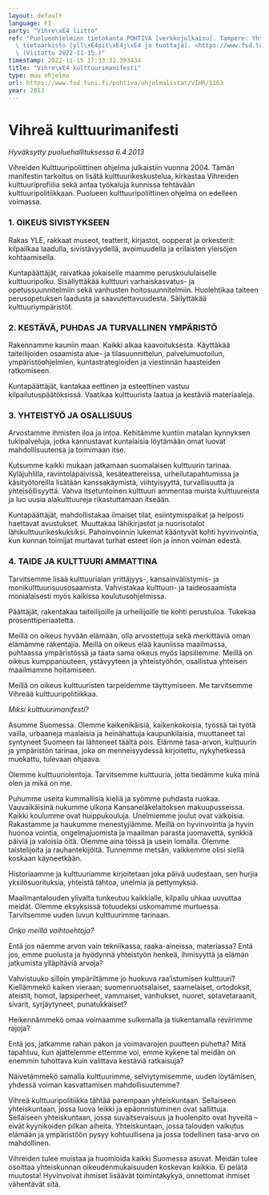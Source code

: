```yaml
---
layout: default
language: FI
party: "Vihre\xE4 liitto"
ref: "Puolueohjelmien tietokanta POHTIVA [verkkojulkaisu]. Tampere: Yhteiskuntatieteellinen\
  \ tietoarkisto [yll\xE4pit\xE4j\xE4 ja tuottaja]. <https://www.fsd.tuni.fi/pohtiva>.\
  \ (Viitattu 2022-11-15.)"
timestamp: 2022-11-15 17:33:31.393434
title: "Vihre\xE4 kulttuurimanifesti"
type: muu ohjelma
url: https://www.fsd.tuni.fi/pohtiva/ohjelmalistat/VIHR/1163
year: 2013
---
```



# Vihreä kulttuurimanifesti


*Hyväksytty puoluehallituksessa 6.4.2013*


Vihreiden Kulttuuripoliittinen ohjelma julkaistiin vuonna 2004. Tämän manifestin tarkoitus on lisätä kulttuurikeskustelua, kirkastaa Vihreiden kulttuuriprofiilia sekä antaa työkaluja kunnissa tehtävään kulttuuripolitiikkaan. Puolueen kulttuuripoliittinen ohjelma on edelleen voimassa.


### 1. OIKEUS SIVISTYKSEEN


Rakas YLE, rakkaat museot, teatterit, kirjastot, oopperat ja orkesterit: kilpailkaa laadulla, sivistävyydellä, avoimuudella ja erilaisten yleisöjen kohtaamisella.


Kuntapäättäjät, raivatkaa jokaiselle maamme peruskoululaiselle kulttuuripolku. Sisällyttäkää kulttuuri varhaiskasvatus- ja opetussuunnitelmiin sekä vanhusten hoitosuunnitelmiin. Huolehtikaa taiteen perusopetuksen laadusta ja saavutettavuudesta. Säilyttäkää kulttuuriympäristöt.


### 2. KESTÄVÄ, PUHDAS JA TURVALLINEN YMPÄRISTÖ


Rakennamme kauniin maan. Kaikki alkaa kaavoituksesta. Käyttäkää taiteilijoiden osaamista alue- ja tilasuunnittelun, palvelumuotoilun, ympäristöohjelmien, kuntastrategioiden ja viestinnän haasteiden ratkomiseen.


Kuntapäättäjät, kantakaa eettinen ja esteettinen vastuu kilpailutuspäätöksissä. Vaatikaa kulttuurista laatua ja kestäviä materiaaleja.


### 3. YHTEISTYÖ JA OSALLISUUS


Arvostamme ihmisten iloa ja intoa. Kehitämme kuntiin matalan kynnyksen tukipalveluja, jotka kannustavat kuntalaisia löytämään omat luovat mahdollisuutensa ja toimimaan itse.


Kutsumme kaikki mukaan jatkamaan suomalaisen kulttuurin tarinaa. Kyläjuhlilla, ravintolapäivissä, kesäteattereissa, urheilutapahtumissa ja käsityötoreilla lisätään kanssakäymistä, viihtyisyyttä, turvallisuutta ja yhteisöllisyyttä. Vahva itsetuntoinen kulttuuri ammentaa muista kulttuureista ja luo uusia alakulttuureja rikastuttamaan itseään.


Kuntapäättäjät, mahdollistakaa ilmaiset tilat, esiintymispaikat ja helposti haettavat avustukset. Muuttakaa lähikirjastot ja nuorisotalot lähikulttuurikeskuksiksi. Pahoinvoinnin lukemat kääntyvät kohti hyvinvointia, kun kunnan toimijat murtavat turhat esteet ilon ja innon voiman edestä.


### 4. TAIDE JA KULTTUURI AMMATTINA


Tarvitsemme lisää kulttuurialan yrittäjyys-, kansainvälistymis- ja monikulttuurisuusosaamista. Vahvistakaa kulttuuri- ja taideosaamista monialaisesti myös kaikissa koulutusohjelmissa.


Päättäjät, rakentakaa taiteilijoille ja urheilijoille tie kohti perustuloa. Tukekaa prosenttiperiaatetta.


Meillä on oikeus hyvään elämään, olla arvostettuja sekä merkittäviä oman elämämme rakentajia. Meillä on oikeus elää kauniissa maailmassa, puhtaassa ympäristössä ja taata sama oikeus myös lapsillemme. Meillä on oikeus kumppanuuteen, ystävyyteen ja yhteistyöhön, osallistua yhteisen maailmamme hoitamiseen.


Meillä on oikeus kulttuuristen tarpeidemme täyttymiseen. Me tarvitsemme Vihreää kulttuuripolitiikkaa.


*Miksi kulttuurimanifesti?*


Asumme Suomessa. Olemme kaikenikäisiä, kaikenkokoisia, työssä tai työtä vailla, urbaaneja maalaisia ja heinähattuja kaupunkilaisia, muuttaneet tai syntyneet Suomeen tai lähteneet täältä pois. Elämme tasa-arvon, kulttuurin ja ympäristön tarinaa, joka on menneisyydessä kirjoitettu, nykyhetkessä muokattu, tulevaan ohjaava.


Olemme kulttuuriolentoja. Tarvitsemme kulttuuria, jotta tiedämme kuka minä olen ja mikä on me.


Puhumme useita kummallisia kieliä ja syömme puhdasta ruokaa. Vauvaikäisinä nukumme ulkona Kansaneläkelaitoksen makuupusseissa. Kaikki koulumme ovat huippukouluja. Unelmiemme joulut ovat valkoisia. Rakastamme ja haukumme menestyjiämme. Meillä on hyvinvointia ja hyvin huonoa vointia, ongelmajuomista ja maailman parasta juomavettä, synkkiä päiviä ja valoisia öitä. Olemme aina töissä ja usein lomalla. Olemme taistelijoita ja rauhantekijöitä. Tunnemme metsän, vaikkemme olisi siellä koskaan käyneetkään.


Historiaamme ja kulttuuriamme kirjoitetaan joka päivä uudestaan, sen hurjia yksilösuorituksia, yhteistä tahtoa, unelmia ja pettymyksiä.


Maailmantalouden ylivalta tunkeutuu kaikkialle, kilpailu uhkaa uuvuttaa meidät. Olemme eksyksissä totuudeksi uskomamme murtuessa. Tarvitsemme uuden luvun kulttuurimme tarinaan.


*Onko meillä vaihtoehtoja?*


Entä jos näemme arvon vain tekniikassa, raaka-aineissa, materiassa? Entä jos, emme puolusta ja hyödynnä yhteistyön henkeä, ihmisyyttä ja elämän jatkumista ylläpitäviä arvoja?


Vahvistuuko silloin ympäriltämme jo huokuva raa’istumisen kulttuuri? Kiellämmekö kaiken vieraan; suomenruotsalaiset, saamelaiset, ortodoksit, ateistit, homot, lapsiperheet, vammaiset, vanhukset, nuoret, sotavetaraanit, sivarit, syrjäytyneet, punatukkaiset?


Heikennämmekö omaa voimaamme sulkemalla ja tiukentamalla reviirimme rajoja?


Entä jos, jatkamme rahan pakon ja voimavarojen puutteen puhetta? Mitä tapahtuu, kun ajattelemme ettemme voi, emme kykene tai meidän on enemmin tuhottava kuin valittava kestäviä ratkaisuja?


Näivetämmekö samalla kulttuurimme, selviytymisemme, uuden löytämisen, yhdessä voiman kasvattamisen mahdollisuutemme?


Vihreä kulttuuripolitiikka tähtää parempaan yhteiskuntaan. Sellaiseen yhteiskuntaan, jossa luova leikki ja epäonnistuminen ovat sallittuja. Sellaiseen yhteiskuntaan, jossa suvaitsevaisuus ja huolenpito ovat hyveitä – eivät kyynikoiden pilkan aiheita. Yhteiskuntaan, jossa talouden vaikutus elämään ja ympäristöön pysyy kohtuullisena ja jossa todellinen tasa-arvo on mahdollinen.


Vihreiden tulee muistaa ja huomioida kaikki Suomessa asuvat. Meidän tulee osoittaa yhteiskunnan oikeudenmukaisuuden koskevan kaikkia. Ei pelätä muutosta! Hyvinvoivat ihmiset lisäävät toimintakykyä, onnettomat ihmiset vähentävät sitä.



